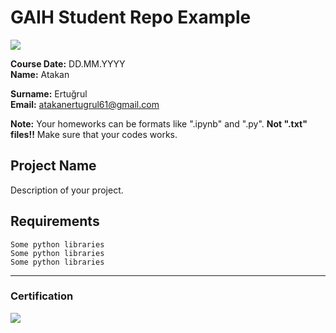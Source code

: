 # GAIH Student Repo Example
![](img/newlogo.png)

**Course Date:** DD.MM.YYYY  
**Name:** Atakan    

**Surname:** Ertuğrul  
**Email:** atakanertugrul61@gmail.com 

**Note:** Your homeworks can be formats like ".ipynb" and ".py". **Not ".txt" files!!** Make sure that your codes works.  

## Project Name
Description of your project.

## Requirements
```
Some python libraries
Some python libraries
Some python libraries
```
---

### Certification
![](img/TopLearnerCertificate.png)

